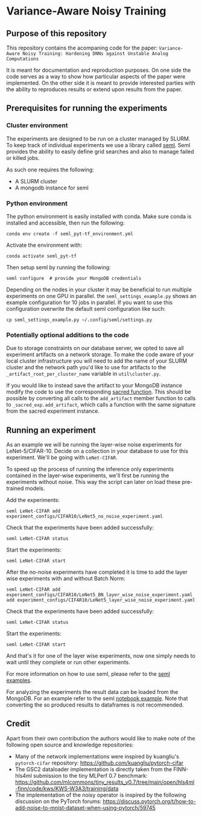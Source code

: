 # Variance-Aware Noisy Training

## Purpose of this repository
This repository contains the acompaning code for the paper: `Variance-Aware Noisy Training: Hardening DNNs against Unstable Analog Computations`

It is meant for documentation and reproduction purposes.
On one side the code serves as a way to show how particular aspects of the paper were implemented.
On the other side it is meant to provide interested parties with the ability to reproduces results or extend 
upon results from the paper.

## Prerequisites for running the experiments
### Cluster environment
The experiments are designed to be run on a cluster managed by SLURM. 
To keep track of individual experiments we use a library called [seml](https://github.com/TUM-DAML/seml).
Seml provides the ability to easily define grid searches and also to manage failed or killed jobs.

As such one requires the following:
- A SLURM cluster
- A mongodb instance for seml

### Python environment
The python environment is easily installed with conda.
Make sure conda is installed and accessible, then run the following:
```
conda env create -f seml_pyt-tf_environment.yml
```
Activate the environment with:
```
conda activate seml_pyt-tf
```
Then setup seml by running the following:
```
seml configure  # provide your MongoDB credentials
```
Depending on the nodes in your cluster it may be beneficial to run multiple experiments on one GPU in parallel.
the `seml_settings_example.py` shows an example configuration for 10 jobs in parallel.
If you want to use this configuration overwrite the default seml configuration like such:
```
cp seml_settings_example.py ~/.config/seml/settings.py
```

### Potentially optional additions to the code
Due to storage constraints on our database server, we opted to save all experiment artifacts on a network storage.
To make the code aware of your local cluster infrastructure you will need to add the name of your SLURM cluster and the 
network path you'd like to use for artifacts to the `_artifact_root_per_cluster_name` variable in `util\cluster.py`.

If you would like to instead save the artifact to your MongoDB instance modify the code to use the corresponding
[sacred function](https://sacred.readthedocs.io/en/stable/apidoc.html?highlight=add_artifact#sacred.Experiment.add_artifact).
This should be possible by converting all calls to the `add_artifact` member function to calls to `_sacred_exp.add_artifact`,
which calls a function with the same signature from the sacred experiment instance.

## Running an experiment
As an example we will be running the layer-wise noise experiments for LeNet-5/CIFAR-10.
Decide on a collection in your database to use for this experiment. We'll be going with `LeNet-CIFAR`.

To speed up the process of running the inference only experiments contained in the layer-wise experiments, we'll first be running the experiments without noise.
This way the script can later on load these pre-trained models.

Add the experiments:
```
seml LeNet-CIFAR add experiment_configs/CIFAR10/LeNet5_no_noise_experiment.yaml
```
Check that the experiments have been added successfully:
```
seml LeNet-CIFAR status
```
Start the experiments:
```
seml LeNet-CIFAR start
```

After the no-noise experiments have completed it is time to add the layer wise experiments with and without Batch Norm:
```
seml LeNet-CIFAR add experiment_configs/CIFAR10/LeNet5_BN_layer_wise_noise_experiment.yaml add experiment_configs/CIFAR10/LeNet5_layer_wise_noise_experiment.yaml
```
Check that the experiments have been added successfully:
```
seml LeNet-CIFAR status
```
Start the experiments:
```
seml LeNet-CIFAR start
```

And that's it for one of the layer wise experiments, now one simply needs to wait until they complete or run other experiments.

For more information on how to use seml, please refer to the [seml examples](https://github.com/TUM-DAML/seml/tree/master/examples).

For analyzing the experiments the result data can be loaded from the MongoDB. For an example refer to the 
seml [notebook example](https://github.com/TUM-DAML/seml/blob/master/examples/notebooks/experiment_results.ipynb).
Note that converting the so produced results to dataframes is not recommended.

## Credit
Apart from their own contribution the authors would like to make note of the following open source and knowledge repositories:
- Many of the network implementations were inspired by kuangliu's `pytorch-cifar` repository: https://github.com/kuangliu/pytorch-cifar
- The GSC2 dataloader implementation is directly taken from the FINN-hls4ml submission to the tiny MLPerf 0.7 benchmark: https://github.com/mlcommons/tiny_results_v0.7/tree/main/open/hls4ml-finn/code/kws/KWS-W3A3/training/data
- The implementation of the noisy operator is inspired by the following discussion on the PyTorch forums: https://discuss.pytorch.org/t/how-to-add-noise-to-mnist-dataset-when-using-pytorch/59745




